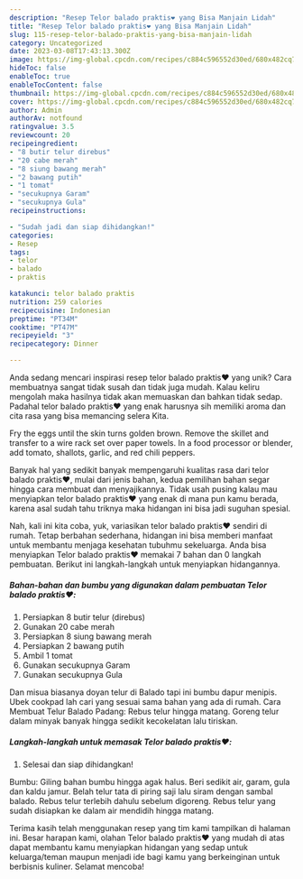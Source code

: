 ```yaml
---
description: "Resep Telor balado praktis❤️ yang Bisa Manjain Lidah"
title: "Resep Telor balado praktis❤️ yang Bisa Manjain Lidah"
slug: 115-resep-telor-balado-praktis-yang-bisa-manjain-lidah
category: Uncategorized
date: 2023-03-08T17:43:13.300Z
image: https://img-global.cpcdn.com/recipes/c884c596552d30ed/680x482cq70/telor-balado-praktis-foto-resep-utama.jpg
hideToc: false
enableToc: true
enableTocContent: false
thumbnail: https://img-global.cpcdn.com/recipes/c884c596552d30ed/680x482cq70/telor-balado-praktis-foto-resep-utama.jpg
cover: https://img-global.cpcdn.com/recipes/c884c596552d30ed/680x482cq70/telor-balado-praktis-foto-resep-utama.jpg
author: Admin
authorAv: notfound
ratingvalue: 3.5
reviewcount: 20
recipeingredient:
- "8 butir telur direbus"
- "20 cabe merah"
- "8 siung bawang merah"
- "2 bawang putih"
- "1 tomat"
- "secukupnya Garam"
- "secukupnya Gula"
recipeinstructions:

- "Sudah jadi dan siap dihidangkan!"
categories:
- Resep
tags:
- telor
- balado
- praktis

katakunci: telor balado praktis 
nutrition: 259 calories
recipecuisine: Indonesian
preptime: "PT34M"
cooktime: "PT47M"
recipeyield: "3"
recipecategory: Dinner

---
```





Anda sedang mencari inspirasi resep telor balado praktis❤️ yang unik? Cara membuatnya sangat tidak susah dan tidak juga mudah. Kalau keliru mengolah maka hasilnya tidak akan memuaskan dan bahkan tidak sedap. Padahal telor balado praktis❤️ yang enak harusnya sih memiliki aroma dan cita rasa yang bisa memancing selera Kita.





Fry the eggs until the skin turns golden brown. Remove the skillet and transfer to a wire rack set over paper towels. In a food processor or blender, add tomato, shallots, garlic, and red chili peppers.

Banyak hal yang sedikit banyak mempengaruhi kualitas rasa dari telor balado praktis❤️, mulai dari jenis bahan, kedua pemilihan bahan segar hingga cara membuat dan menyajikannya. Tidak usah pusing kalau mau menyiapkan telor balado praktis❤️ yang enak di mana pun kamu berada, karena asal sudah tahu triknya maka hidangan ini bisa jadi suguhan spesial.






Nah, kali ini kita coba, yuk, variasikan telor balado praktis❤️ sendiri di rumah. Tetap berbahan sederhana, hidangan ini bisa memberi manfaat untuk membantu menjaga kesehatan tubuhmu sekeluarga. Anda bisa menyiapkan Telor balado praktis❤️ memakai 7 bahan dan 0 langkah pembuatan. Berikut ini langkah-langkah untuk menyiapkan hidangannya.

<!--inarticleads1-->

##### Bahan-bahan dan bumbu yang digunakan dalam pembuatan Telor balado praktis❤️:

1. Persiapkan 8 butir telur (direbus)
1. Gunakan 20 cabe merah
1. Persiapkan 8 siung bawang merah
1. Persiapkan 2 bawang putih
1. Ambil 1 tomat
1. Gunakan secukupnya Garam
1. Gunakan secukupnya Gula


Dan misua biasanya doyan telur di Balado tapi ini bumbu dapur menipis. Ubek cookpad lah cari yang sesuai sama bahan yang ada di rumah. Cara Membuat Telur Balado Padang: Rebus telur hingga matang. Goreng telur dalam minyak banyak hingga sedikit kecokelatan lalu tiriskan. 

<!--inarticleads2-->

##### Langkah-langkah untuk memasak Telor balado praktis❤️:


1. Selesai dan siap dihidangkan!

Bumbu: Giling bahan bumbu hingga agak halus. Beri sedikit air, garam, gula dan kaldu jamur. Belah telur tata di piring saji lalu siram dengan sambal balado. Rebus telur terlebih dahulu sebelum digoreng. Rebus telur yang sudah disiapkan ke dalam air mendidih hingga matang. 

Terima kasih telah menggunakan resep yang tim kami tampilkan di halaman ini. Besar harapan kami, olahan Telor balado praktis❤️ yang mudah di atas dapat membantu kamu menyiapkan hidangan yang sedap untuk keluarga/teman maupun menjadi ide bagi kamu yang berkeinginan untuk berbisnis kuliner. Selamat mencoba!
